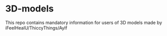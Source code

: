# 3D-models
This repo contains mandatory information for users of 3D models made by iFeelHealU/ThiccyThings/Aylf
